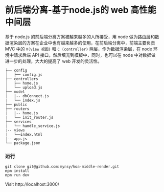 # 前后端分离-基于node.js的 web 高性能中间层

基于 node.js 的前后端分离方案被越来越多的人所接受，用 node 做为路由层和数据渲染层的方案在企业中也有越来越多的使用，在前后端分离中，前端主要负责 MVC 中的 `V(view 视图)` 和 `C (controller)` 两层，作为数据渲染层，在 node 环境中请求后端 API 接口，然后填充到模板中，同时，也可以在 node 中对数据做进一步的处理，大大的提高了 web 开发的灵活性。

```
├── config
│   ├── config.js
├── controllers
│   ├── home.js
│   └── upload.js
├── model
|   |-- dbConnect.js
|   └── index.js
├── public
├── routers
|   |-- home.js
|   └── init_router.js
├── services
|   └── handle_service.js
|-- views
|   └──index.html
|-- app.js
└── package.json
```

### 运行

```
git clone git@github.com:mynsy/koa-middle-render.git
npm install
npm run dev
```

Visit http://localhost:3000/

